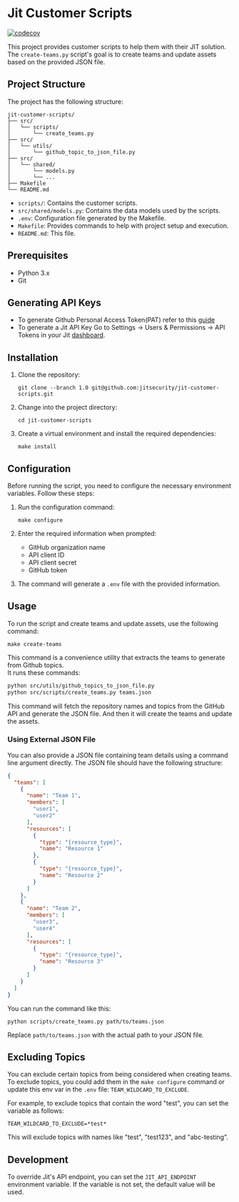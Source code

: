 # Jit Customer Scripts

[![codecov](https://codecov.io/gh/jitsecurity/jit-customer-scripts/graph/badge.svg?token=76IhFwTPjv)](https://codecov.io/gh/jitsecurity/jit-customer-scripts)

This project provides customer scripts to help them with their JIT solution. \
The `create-teams.py` script's goal is to create teams and update assets based on the provided JSON file.

## Project Structure

The project has the following structure:

```
jit-customer-scripts/
├── src/
│   └── scripts/
│       └── create_teams.py
├── src/
│   └── utils/
│       └── github_topic_to_json_file.py
├── src/
│   └── shared/
│       └── models.py
│       └── ...
├── Makefile
└── README.md
```

- `scripts/`: Contains the customer scripts.
- `src/shared/models.py`: Contains the data models used by the scripts.
- `.env`: Configuration file generated by the Makefile.
- `Makefile`: Provides commands to help with project setup and execution.
- `README.md`: This file.

## Prerequisites

- Python 3.x
- Git

## Generating API Keys

* To generate Github Personal Access Token(PAT) refer to
  this [guide](https://docs.github.com/en/authentication/keeping-your-account-and-data-secure/managing-your-personal-access-tokens#creating-a-personal-access-token-classic)
* To generate a Jit API Key Go to Settings -> Users & Permissions -> API Tokens in your
  Jit [dashboard](https://platform.jit.io).

## Installation

1. Clone the repository:

   ```shell
   git clone --branch 1.0 git@github.com:jitsecurity/jit-customer-scripts.git
   ```

2. Change into the project directory:

   ```shell
   cd jit-customer-scripts
   ```

3. Create a virtual environment and install the required dependencies:

   ```shell
   make install
   ```

## Configuration

Before running the script, you need to configure the necessary environment variables. Follow these steps:

1. Run the configuration command:

   ```shell
   make configure
   ```

2. Enter the required information when prompted:
    - GitHub organization name
    - API client ID
    - API client secret
    - GitHub token

3. The command will generate a `.env` file with the provided information.

## Usage

To run the script and create teams and update assets, use the following command:

```shell
make create-teams
```

This command is a convenience utility that extracts the teams to generate from Github topics. \
It runs these commands:

```bash
python src/utils/github_topics_to_json_file.py
python src/scripts/create_teams.py teams.json
```

This command will fetch the repository names and topics from the GitHub API and generate the JSON file. And then it will
create the teams and update the assets.

### Using External JSON File

You can also provide a JSON file containing team details using a command line argument directly. The JSON file should
have the following structure:

```json
{
  "teams": [
    {
      "name": "Team 1",
      "members": [
        "user1",
        "user2"
      ],
      "resources": [
        {
          "type": "{resource_type}",
          "name": "Resource 1"
        },
        {
          "type": "{resource_type}",
          "name": "Resource 2"
        }
      ]
    },
    {
      "name": "Team 2",
      "members": [
        "user3",
        "user4"
      ],
      "resources": [
        {
          "type": "{resource_type}",
          "name": "Resource 3"
        }
      ]
    }
  ]
}
```

You can run the command like this:

```shell
python scripts/create_teams.py path/to/teams.json
```

Replace `path/to/teams.json` with the actual path to your JSON file.

## Excluding Topics

You can exclude certain topics from being considered when creating teams. \
To exclude topics, you could add them in the `make configure` command or update this env var in
the `.env` file: `TEAM_WILDCARD_TO_EXCLUDE`.

For example, to exclude topics that contain the word "test", you can set the variable as follows:

    TEAM_WILDCARD_TO_EXCLUDE=*test*

This will exclude topics with names like "test", "test123", and "abc-testing".

## Development

To override Jit's API endpoint, you can set the `JIT_API_ENDPOINT` environment variable. If the variable is not set, the
default value will be used.
